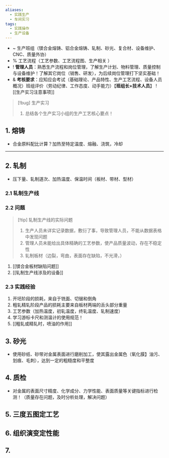 ```yaml
---
aliases:
  - 实践生产
  - 车间实习
tags:
  - 实践操作
  - 生产设备
---
```

- ~ 生产班组（镁合金熔铸、铝合金熔铸、轧制、砂光、复合材、设备维护、CNC、质量外协）
- % 工艺流程（工艺参数、工艺流程图、生产相关 ）
- ! **管理人员**：熟悉生产流程和岗位管理，了解生产计划、物料管理、质量控制与设备维护！了解其它岗位（销售、研发），为后续岗位管理打下坚实基础！
- & **考核要求**：应知应会考试（基础理论、产品特性、生产工艺流程、设备人员概况）班组评价（劳动纪律、工作态度、动手能力）【**班组长+技术人员**】
![[生产实习注意事项]]

> [!bug] 生产实习 
> 1. 总结各个生产实习小组的生产工艺核心要点！
## 1. 熔铸 
- 合金原料配比计算？加热至特定温度、熔融、浇筑，冷却


---
## 2. 轧制 
- 压下量、轧制道次、加热温度、保温时间（板材、带材、型材）
### 2.1 轧制生产线


### 2.2 问题
> [!tip] 轧制生产线的实际问题 
> 1. 生产人员未详实记录数据，敷衍了事，导致管理人员，不能从数据表格中发现问题
> 2. 管理人员未能给出具体精确的工艺参数，使产品质量波动，存在不稳定性
> 3. 轧制板材（边裂，弯曲，表面存在缺陷，不光滑，）

1. [[镁合金板材缺陷问题]]
2. [[轧制生产线涉及的设备]]

### 2.3 实践经验 
1. 开坯阶段的损耗，来自于铣面、切锯和倒角
2. 粗轧精轧阶段产品的损耗主要来自板材两端的舌头部分重量 
3. 工艺参数（加热温度，初轧温度，终轧温度、轧制速度）
4. 学习游标卡尺和测温计的使用规范！
5. [[粗轧或精轧时，喷油的作用]]
## 3. 砂光 
- 使用砂纸、砂带对金属表面进行磨削加工，使其露出金属色（氧化膜】油污、划痕、毛刺），达到一定的粗糙度和平整度

## 4. 质检 
- 对金属的表面尺寸精度、化学成分、力学性能、表面质量等关键指标进行检测！（质量存在问题，及时分析处理，解决问题）


## 5. 三度五图定工艺


## 6. 组织演变定性能 


## 7. 